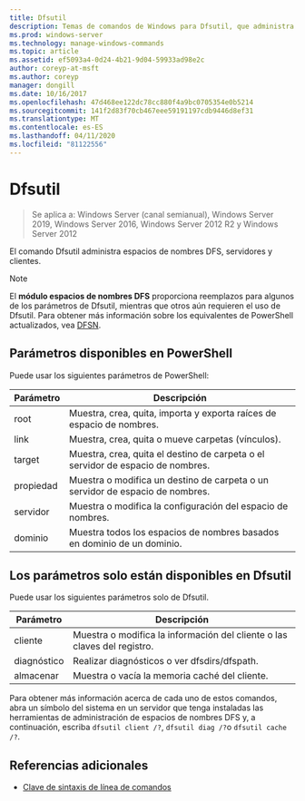 ```yaml
---
title: Dfsutil
description: Temas de comandos de Windows para Dfsutil, que administra los espacios de nombres DFS, los servidores y los clientes. los comandos Dfsutil usan la terminología de Sistema de archivos distribuido original, con la terminología de espacios de nombres DFS actualizada que se proporciona como explicación para la mayoría de los comandos.
ms.prod: windows-server
ms.technology: manage-windows-commands
ms.topic: article
ms.assetid: ef5093a4-0d24-4b21-9d04-59933ad98e2c
author: coreyp-at-msft
ms.author: coreyp
manager: dongill
ms.date: 10/16/2017
ms.openlocfilehash: 47d468ee122dc78cc880f4a9bc0705354e0b5214
ms.sourcegitcommit: 141f2d83f70cb467eee59191197cdb9446d8ef31
ms.translationtype: MT
ms.contentlocale: es-ES
ms.lasthandoff: 04/11/2020
ms.locfileid: "81122556"
---
```

# <a name="dfsutil"></a>Dfsutil

>Se aplica a: Windows Server (canal semianual), Windows Server 2019, Windows Server 2016, Windows Server 2012 R2 y Windows Server 2012

El comando Dfsutil administra espacios de nombres DFS, servidores y clientes.

>[!NOTE]
>El **módulo espacios de nombres DFS** proporciona reemplazos para algunos de los parámetros de Dfsutil, mientras que otros aún requieren el uso de Dfsutil. Para obtener más información sobre los equivalentes de PowerShell actualizados, vea [DFSN](https://docs.microsoft.com/powershell/module/dfsn/?view=win10-ps).

## <a name="parameters-available-in-powershell"></a>Parámetros disponibles en PowerShell

Puede usar los siguientes parámetros de PowerShell:

| Parámetro | Descripción |
| --------- | ----------- |
| root | Muestra, crea, quita, importa y exporta raíces de espacio de nombres. |
| link | Muestra, crea, quita o mueve carpetas (vínculos). |
| target | Muestra, crea, quita el destino de carpeta o el servidor de espacio de nombres. |
| propiedad | Muestra o modifica un destino de carpeta o un servidor de espacio de nombres. |
| servidor | Muestra o modifica la configuración del espacio de nombres. |
| dominio | Muestra todos los espacios de nombres basados en dominio de un dominio. |

## <a name="parameters-only-available-in-dfsutil"></a>Los parámetros solo están disponibles en Dfsutil

Puede usar los siguientes parámetros solo de Dfsutil.

| Parámetro | Descripción |
| --------- | ----------- |
| cliente | Muestra o modifica la información del cliente o las claves del registro. |
| diagnóstico | Realizar diagnósticos o ver dfsdirs/dfspath. |
| almacenar | Muestra o vacía la memoria caché del cliente. |

Para obtener más información acerca de cada uno de estos comandos, abra un símbolo del sistema en un servidor que tenga instaladas las herramientas de administración de espacios de nombres DFS y, a continuación, escriba `dfsutil client /?`, `dfsutil diag /?`o `dfsutil cache /?`.

## <a name="additional-references"></a>Referencias adicionales

- [Clave de sintaxis de línea de comandos](command-line-syntax-key.md)